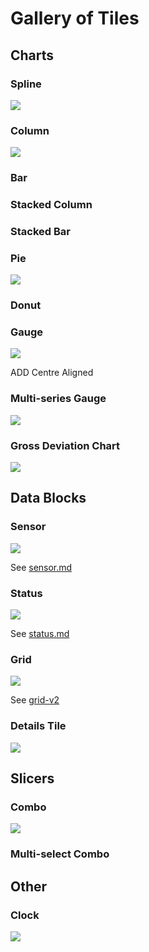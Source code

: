 # Gallery of Tiles

## Charts

### Spline

![](<../.gitbook/assets/image (35).png>)

### Column

![](<../.gitbook/assets/image (41).png>)

### Bar

### Stacked Column

### Stacked Bar

### Pie

![](<../.gitbook/assets/image (42).png>)

### Donut

### Gauge

![](<../.gitbook/assets/image (34) (1).png>)

ADD Centre Aligned

### Multi-series Gauge

![](<../.gitbook/assets/image (43).png>)

### Gross Deviation Chart

![](<../.gitbook/assets/image (46) (1).png>)

## Data Blocks

### Sensor

![](<../.gitbook/assets/image (39) (1).png>)

See [sensor.md](sensor.md "mention")

### Status

![](<../.gitbook/assets/image (36).png>)

See [status.md](status.md "mention")

### Grid

![](<../.gitbook/assets/image (38).png>)

See [grid-v2](grid-v2/ "mention")

### Details Tile

![](<../.gitbook/assets/image (40).png>)



## Slicers

### Combo

![](<../.gitbook/assets/image (45).png>)

### Multi-select Combo

## Other

### Clock

![](<../.gitbook/assets/image (44).png>)
